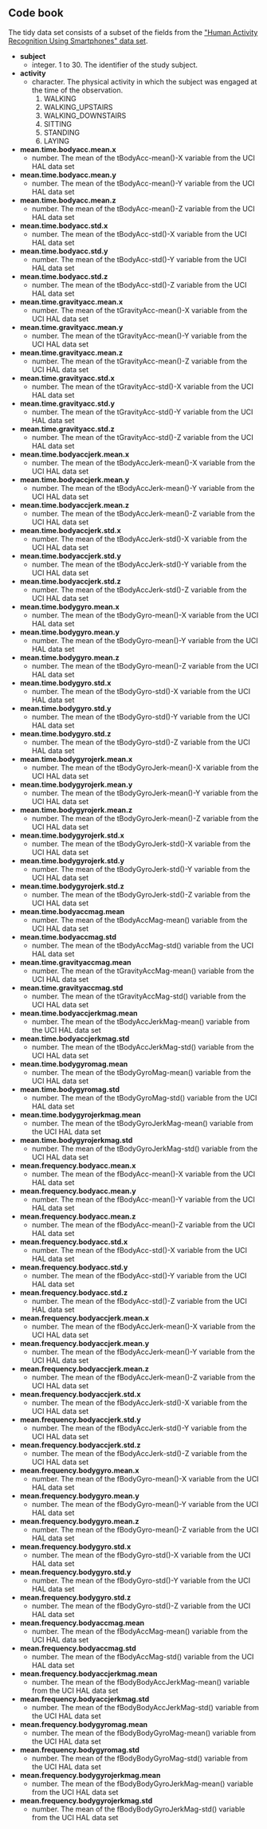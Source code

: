 ## Code book

The tidy data set consists of a subset of the fields from the ["Human Activity Recognition Using Smartphones" data set](http://archive.ics.uci.edu/ml/datasets/Human+Activity+Recognition+Using+Smartphones).

* **subject**
  * integer. 1 to 30. The identifier of the study subject.
* **activity**
  * character. The physical activity in which the subject was engaged at the time of the observation. 
    1. WALKING 
    2. WALKING_UPSTAIRS 
    3. WALKING_DOWNSTAIRS 
    4. SITTING 
    5. STANDING 
    6. LAYING
* **mean.time.bodyacc.mean.x**
	* number. The mean of the tBodyAcc-mean()-X variable from the UCI HAL data set
* **mean.time.bodyacc.mean.y**
	* number. The mean of the tBodyAcc-mean()-Y variable from the UCI HAL data set
* **mean.time.bodyacc.mean.z**
	* number. The mean of the tBodyAcc-mean()-Z variable from the UCI HAL data set
* **mean.time.bodyacc.std.x**
	* number. The mean of the tBodyAcc-std()-X variable from the UCI HAL data set
* **mean.time.bodyacc.std.y**
	* number. The mean of the tBodyAcc-std()-Y variable from the UCI HAL data set
* **mean.time.bodyacc.std.z**
	* number. The mean of the tBodyAcc-std()-Z variable from the UCI HAL data set
* **mean.time.gravityacc.mean.x**
	* number. The mean of the tGravityAcc-mean()-X variable from the UCI HAL data set
* **mean.time.gravityacc.mean.y**
	* number. The mean of the tGravityAcc-mean()-Y variable from the UCI HAL data set
* **mean.time.gravityacc.mean.z**
	* number. The mean of the tGravityAcc-mean()-Z variable from the UCI HAL data set
* **mean.time.gravityacc.std.x**
	* number. The mean of the tGravityAcc-std()-X variable from the UCI HAL data set
* **mean.time.gravityacc.std.y**
	* number. The mean of the tGravityAcc-std()-Y variable from the UCI HAL data set
* **mean.time.gravityacc.std.z**
	* number. The mean of the tGravityAcc-std()-Z variable from the UCI HAL data set
* **mean.time.bodyaccjerk.mean.x**
	* number. The mean of the tBodyAccJerk-mean()-X variable from the UCI HAL data set
* **mean.time.bodyaccjerk.mean.y**
	* number. The mean of the tBodyAccJerk-mean()-Y variable from the UCI HAL data set
* **mean.time.bodyaccjerk.mean.z**
	* number. The mean of the tBodyAccJerk-mean()-Z variable from the UCI HAL data set
* **mean.time.bodyaccjerk.std.x**
	* number. The mean of the tBodyAccJerk-std()-X variable from the UCI HAL data set
* **mean.time.bodyaccjerk.std.y**
	* number. The mean of the tBodyAccJerk-std()-Y variable from the UCI HAL data set
* **mean.time.bodyaccjerk.std.z**
	* number. The mean of the tBodyAccJerk-std()-Z variable from the UCI HAL data set
* **mean.time.bodygyro.mean.x**
	* number. The mean of the tBodyGyro-mean()-X variable from the UCI HAL data set
* **mean.time.bodygyro.mean.y**
	* number. The mean of the tBodyGyro-mean()-Y variable from the UCI HAL data set
* **mean.time.bodygyro.mean.z**
	* number. The mean of the tBodyGyro-mean()-Z variable from the UCI HAL data set
* **mean.time.bodygyro.std.x**
	* number. The mean of the tBodyGyro-std()-X variable from the UCI HAL data set
* **mean.time.bodygyro.std.y**
	* number. The mean of the tBodyGyro-std()-Y variable from the UCI HAL data set
* **mean.time.bodygyro.std.z**
	* number. The mean of the tBodyGyro-std()-Z variable from the UCI HAL data set
* **mean.time.bodygyrojerk.mean.x**
	* number. The mean of the tBodyGyroJerk-mean()-X variable from the UCI HAL data set
* **mean.time.bodygyrojerk.mean.y**
	* number. The mean of the tBodyGyroJerk-mean()-Y variable from the UCI HAL data set
* **mean.time.bodygyrojerk.mean.z**
	* number. The mean of the tBodyGyroJerk-mean()-Z variable from the UCI HAL data set
* **mean.time.bodygyrojerk.std.x**
	* number. The mean of the tBodyGyroJerk-std()-X variable from the UCI HAL data set
* **mean.time.bodygyrojerk.std.y**
	* number. The mean of the tBodyGyroJerk-std()-Y variable from the UCI HAL data set
* **mean.time.bodygyrojerk.std.z**
	* number. The mean of the tBodyGyroJerk-std()-Z variable from the UCI HAL data set
* **mean.time.bodyaccmag.mean**
	* number. The mean of the tBodyAccMag-mean() variable from the UCI HAL data set
* **mean.time.bodyaccmag.std**
	* number. The mean of the tBodyAccMag-std() variable from the UCI HAL data set
* **mean.time.gravityaccmag.mean**
	* number. The mean of the tGravityAccMag-mean() variable from the UCI HAL data set
* **mean.time.gravityaccmag.std**
	* number. The mean of the tGravityAccMag-std() variable from the UCI HAL data set
* **mean.time.bodyaccjerkmag.mean**
	* number. The mean of the tBodyAccJerkMag-mean() variable from the UCI HAL data set
* **mean.time.bodyaccjerkmag.std**
	* number. The mean of the tBodyAccJerkMag-std() variable from the UCI HAL data set
* **mean.time.bodygyromag.mean**
	* number. The mean of the tBodyGyroMag-mean() variable from the UCI HAL data set
* **mean.time.bodygyromag.std**
	* number. The mean of the tBodyGyroMag-std() variable from the UCI HAL data set
* **mean.time.bodygyrojerkmag.mean**
	* number. The mean of the tBodyGyroJerkMag-mean() variable from the UCI HAL data set
* **mean.time.bodygyrojerkmag.std**
	* number. The mean of the tBodyGyroJerkMag-std() variable from the UCI HAL data set
* **mean.frequency.bodyacc.mean.x**
	* number. The mean of the fBodyAcc-mean()-X variable from the UCI HAL data set
* **mean.frequency.bodyacc.mean.y**
	* number. The mean of the fBodyAcc-mean()-Y variable from the UCI HAL data set
* **mean.frequency.bodyacc.mean.z**
	* number. The mean of the fBodyAcc-mean()-Z variable from the UCI HAL data set
* **mean.frequency.bodyacc.std.x**
	* number. The mean of the fBodyAcc-std()-X variable from the UCI HAL data set
* **mean.frequency.bodyacc.std.y**
	* number. The mean of the fBodyAcc-std()-Y variable from the UCI HAL data set
* **mean.frequency.bodyacc.std.z**
	* number. The mean of the fBodyAcc-std()-Z variable from the UCI HAL data set
* **mean.frequency.bodyaccjerk.mean.x**
	* number. The mean of the fBodyAccJerk-mean()-X variable from the UCI HAL data set
* **mean.frequency.bodyaccjerk.mean.y**
	* number. The mean of the fBodyAccJerk-mean()-Y variable from the UCI HAL data set
* **mean.frequency.bodyaccjerk.mean.z**
	* number. The mean of the fBodyAccJerk-mean()-Z variable from the UCI HAL data set
* **mean.frequency.bodyaccjerk.std.x**
	* number. The mean of the fBodyAccJerk-std()-X variable from the UCI HAL data set
* **mean.frequency.bodyaccjerk.std.y**
	* number. The mean of the fBodyAccJerk-std()-Y variable from the UCI HAL data set
* **mean.frequency.bodyaccjerk.std.z**
	* number. The mean of the fBodyAccJerk-std()-Z variable from the UCI HAL data set
* **mean.frequency.bodygyro.mean.x**
	* number. The mean of the fBodyGyro-mean()-X variable from the UCI HAL data set
* **mean.frequency.bodygyro.mean.y**
	* number. The mean of the fBodyGyro-mean()-Y variable from the UCI HAL data set
* **mean.frequency.bodygyro.mean.z**
	* number. The mean of the fBodyGyro-mean()-Z variable from the UCI HAL data set
* **mean.frequency.bodygyro.std.x**
	* number. The mean of the fBodyGyro-std()-X variable from the UCI HAL data set
* **mean.frequency.bodygyro.std.y**
	* number. The mean of the fBodyGyro-std()-Y variable from the UCI HAL data set
* **mean.frequency.bodygyro.std.z**
	* number. The mean of the fBodyGyro-std()-Z variable from the UCI HAL data set
* **mean.frequency.bodyaccmag.mean**
	* number. The mean of the fBodyAccMag-mean() variable from the UCI HAL data set
* **mean.frequency.bodyaccmag.std**
	* number. The mean of the fBodyAccMag-std() variable from the UCI HAL data set
* **mean.frequency.bodyaccjerkmag.mean**
	* number. The mean of the fBodyBodyAccJerkMag-mean() variable from the UCI HAL data set
* **mean.frequency.bodyaccjerkmag.std**
	* number. The mean of the fBodyBodyAccJerkMag-std() variable from the UCI HAL data set
* **mean.frequency.bodygyromag.mean**
	* number. The mean of the fBodyBodyGyroMag-mean() variable from the UCI HAL data set
* **mean.frequency.bodygyromag.std**
	* number. The mean of the fBodyBodyGyroMag-std() variable from the UCI HAL data set
* **mean.frequency.bodygyrojerkmag.mean**
	* number. The mean of the fBodyBodyGyroJerkMag-mean() variable from the UCI HAL data set
* **mean.frequency.bodygyrojerkmag.std**
	* number. The mean of the fBodyBodyGyroJerkMag-std() variable from the UCI HAL data set
